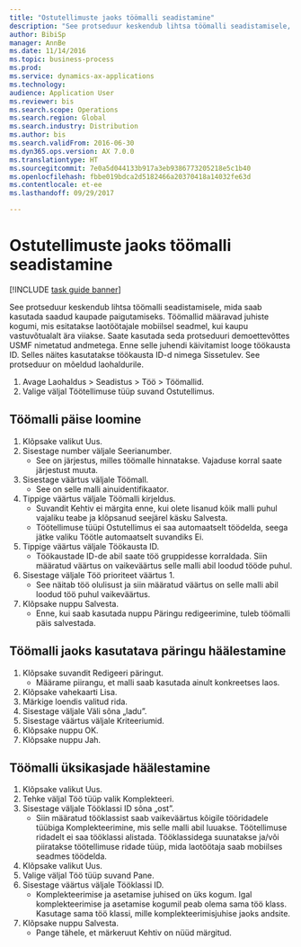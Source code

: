 ```yaml
--- 
title: "Ostutellimuste jaoks töömalli seadistamine"
description: "See protseduur keskendub lihtsa töömalli seadistamisele, mida saab kasutada saadud kaupade paigutamiseks."
author: BibiSp
manager: AnnBe
ms.date: 11/14/2016
ms.topic: business-process
ms.prod: 
ms.service: dynamics-ax-applications
ms.technology: 
audience: Application User
ms.reviewer: bis
ms.search.scope: Operations
ms.search.region: Global
ms.search.industry: Distribution
ms.author: bis
ms.search.validFrom: 2016-06-30
ms.dyn365.ops.version: AX 7.0.0
ms.translationtype: HT
ms.sourcegitcommit: 7e0a5d044133b917a3eb9386773205218e5c1b40
ms.openlocfilehash: fbbe019bdca2d5182466a20370418a14032fe63d
ms.contentlocale: et-ee
ms.lasthandoff: 09/29/2017

---
```

# <a name="set-up-a-work-template-for-purchase-orders"></a>Ostutellimuste jaoks töömalli seadistamine

[!INCLUDE [task guide banner](../../includes/task-guide-banner.md)]

See protseduur keskendub lihtsa töömalli seadistamisele, mida saab kasutada saadud kaupade paigutamiseks. Töömallid määravad juhiste kogumi, mis esitatakse laotöötajale mobiilsel seadmel, kui kaupu vastuvõtualalt ära viiakse. Saate kasutada seda protseduuri demoettevõttes USMF nimetatud andmetega. Enne selle juhendi käivitamist looge töökausta ID. Selles näites kasutatakse töökausta ID-d nimega Sissetulev. See protseduur on mõeldud laohaldurile.

1. Avage Laohaldus > Seadistus > Töö > Töömallid.
2. Valige väljal Töötellimuse tüüp suvand Ostutellimus.

## <a name="create-a-work-template-header"></a>Töömalli päise loomine
1. Klõpsake valikut Uus.
2. Sisestage number väljale Seerianumber.
    * See on järjestus, milles töömalle hinnatakse. Vajaduse korral saate järjestust muuta.  
3. Sisestage väärtus väljale Töömall.
    * See on selle malli ainuidentifikaator.  
4. Tippige väärtus väljale Töömalli kirjeldus.
    * Suvandit Kehtiv ei märgita enne, kui olete lisanud kõik malli puhul vajaliku teabe ja klõpsanud seejärel käsku Salvesta.  
    * Töötellimuse tüüpi Ostutellimus ei saa automaatselt töödelda, seega jätke valiku Töötle automaatselt suvandiks Ei.  
5. Tippige väärtus väljale Töökausta ID.
    * Töökaustade ID-de abil saate töö gruppidesse korraldada. Siin määratud väärtus on vaikeväärtus selle malli abil loodud tööde puhul.  
6. Sisestage väljale Töö prioriteet väärtus 1.
    * See näitab töö olulisust ja siin määratud väärtus on selle malli abil loodud töö puhul vaikeväärtus.  
7. Klõpsake nuppu Salvesta.
    * Enne, kui saab kasutada nuppu Päringu redigeerimine, tuleb töömalli päis salvestada.  

## <a name="set-up-the-query-for-the-work-template"></a>Töömalli jaoks kasutatava päringu häälestamine
1. Klõpsake suvandit Redigeeri päringut.
    * Määrame piirangu, et malli saab kasutada ainult konkreetses laos.  
2. Klõpsake vahekaarti Lisa.
3. Märkige loendis valitud rida.
4. Sisestage väljale Väli sõna „ladu”.
5. Sisestage väärtus väljale Kriteeriumid.
6. Klõpsake nuppu OK.
7. Klõpsake nuppu Jah.

## <a name="set-work-template-details"></a>Töömalli üksikasjade häälestamine
1. Klõpsake valikut Uus.
2. Tehke väljal Töö tüüp valik Komplekteeri.
3. Sisestage väljale Tööklassi ID sõna „ost”.
    * Siin määratud tööklassist saab vaikeväärtus kõigile tööridadele tüübiga Komplekteerimine, mis selle malli abil luuakse. Töötellimuse ridadelt ei saa tööklassi alistada. Tööklassidega suunatakse ja/või piiratakse töötellimuse ridade tüüp, mida laotöötaja saab mobiilses seadmes töödelda.  
4. Klõpsake valikut Uus.
5. Valige väljal Töö tüüp suvand Pane.
6. Sisestage väärtus väljale Tööklassi ID.
    * Komplekteerimise ja asetamise juhised on üks kogum. Igal komplekteerimise ja asetamise kogumil peab olema sama töö klass. Kasutage sama töö klassi, mille komplekteerimisjuhise jaoks andsite.  
7. Klõpsake nuppu Salvesta.
    * Pange tähele, et märkeruut Kehtiv on nüüd märgitud.  


